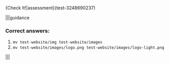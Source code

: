 {Check It!|assessment}(test-3248690237)

|||guidance
### Correct answers:
1. `mv test-website/img test-website/images`
2. `mv test-website/images/logo.png test-website/images/logo-light.png`

|||